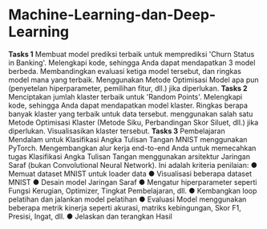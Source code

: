 # Machine-Learning-dan-Deep-Learning
**Tasks  1**
Membuat model prediksi terbaik untuk memprediksi 'Churn Status in Banking'.
Melengkapi kode, sehingga Anda dapat mendapatkan 3 model berbeda.
Membandingkan evaluasi ketiga model tersebut, dan ringkas model mana yang terbaik.
Menggunakan Metode Optimisasi Model apa pun (penyetelan hiperparameter, pemilihan fitur, dll.) jika diperlukan.
**Tasks 2**
Menciptakan jumlah klaster terbaik untuk 'Random Points'.
Melengkapi kode, sehingga Anda dapat mendapatkan model klaster.
Ringkas berapa banyak klaster yang terbaik untuk data tersebut.
menggunakan salah satu Metode Optimisasi Klaster (Metode Siku, Perbandingan Skor Siluet, dll.) jika diperlukan.
Visualisasikan klaster tersebut.
**Tasks 3**
Pembelajaran Mendalam untuk Klasifikasi Angka Tulisan Tangan MNIST menggunakan PyTorch.
Mengembangkan alur kerja end-to-end Anda untuk memecahkan tugas Klasifikasi Angka Tulisan Tangan menggunakan arsitektur Jaringan Saraf (bukan Convolutional Neural Network). Ini adalah kriteria penilaian:
● Memuat dataset MNIST untuk loader data
● Visualisasi beberapa dataset MNIST
● Desain model Jaringan Saraf
● Mengatur hiperparameter seperti Fungsi Kerugian, Optimizer,
Tingkat Pembelajaran, dll.
● Kembangkan loop pelatihan dan jalankan model pelatihan
● Evaluasi Model menggunakan beberapa metrik kinerja seperti
akurasi, matriks kebingungan, Skor F1, Presisi, Ingat, dll.
● Jelaskan dan terangkan Hasil
